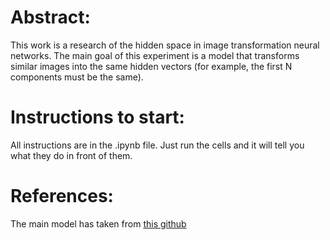 # Abstract:
This work is a research of the hidden space in image transformation neural networks. The main goal of this experiment is a model that transforms similar images into the same hidden vectors (for example, the first N components must be the same).

# Instructions to start:
All instructions are in the .ipynb file. Just run the cells and it will tell you what they do in front of them.

# References:
The main model has taken from [this github](https://github.com/AntixK/PyTorch-VAE)
